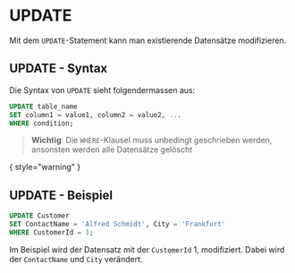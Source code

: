 # UPDATE

<show-structure depth="2" />

Mit dem `UPDATE`-Statement kann man existierende Datensätze modifizieren.

## UPDATE - Syntax

Die Syntax von `UPDATE` sieht folgendermassen aus:

````SQL
UPDATE table_name
SET column1 = value1, column2 = value2, ...
WHERE condition;
````

> **Wichtig**: Die `WHERE`-Klausel muss unbedingt geschrieben werden, ansonsten werden alle Datensätze gelöscht

{ style="warning" }

## UPDATE - Beispiel

````SQL
UPDATE Customer
SET ContactName = 'Alfred Schmidt', City = 'Frankfurt'
WHERE CustomerId = 1;
````

Im Beispiel wird der Datensatz mit der `CustomerId` 1, modifiziert. Dabei wird der `ContactName` und `City` verändert.